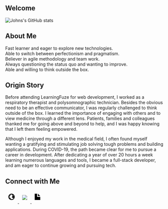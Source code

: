 ## Welcome
![Johns's GitHub stats](https://github-readme-stats.vercel.app/api?username=do-jonathan4&count_private=true)

## About Me
Fast learner and eager to explore new technologies.<br>
Able to switch between perfectionism and pragmatism.<br>
Believer in agile methodology and team work.<br>
Always questioning the status quo and wanting to improve.<br> 
Able and willing to think outside the box.

## Origin Story
Before attending LearningFuze for web development, I worked as a respiratory therapist and polysomnographic technician. Besides the obvious need to be an effective communicator, I was regularly challenged to think outside of the box. I learned the importance of engaging with others and to view medicine through a different lens. Patients, families and colleagues thanked me for going above and beyond to help, and I was happy knowing that I left them feeling empowered. 

Although I enjoyed my work in the medical field, I often found myself wanting a gratifying and stimulating job solving tough problems and building applications. During COVID-19, the path became clear for me to pursue a career in development. After dedicating a year of over 20 hours a week learning numerous languages and tools, I became a full-stack developer, and am eager to continue growing and pursuing tech.

## Connect with Me
<a href="https://do-jonathan4.github.io/portfolio/" target="_blank">
    <img src ="https://raw.githubusercontent.com/iconic/open-iconic/master/svg/globe.svg" width="20px" style="margin: 10px;"/>
</a>
<a href="mailto:d.johnt45@gmail.com" target="_blank">
    <img src ="https://cdn.jsdelivr.net/npm/simple-icons@v3/icons/gmail.svg" width="20px" style="margin: 10px;"/>
</a>
<a href="https://docs.google.com/document/d/1ibGh1LyCNyhQd6TTkOQqThC8zV6wBAP4/export?format=pdf" target="_blank">
    <img src ="https://raw.githubusercontent.com/iconic/open-iconic/master/svg/file.svg" width="20px" style="margin: 10px;"/>
</a>
